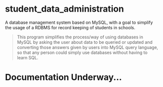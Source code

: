 # student_data_administration
 A database management system based on MySQL, with a goal to simplify the usage of a RDBMS for record keeping of students in schools.
 > This program simplifies the process/way of using databases in MySQL by asking the user about data to be queried or updated and converting those answers given by users into MySQL query language, so that any person could simply use databases without having to learn SQL.

# Documentation Underway...
